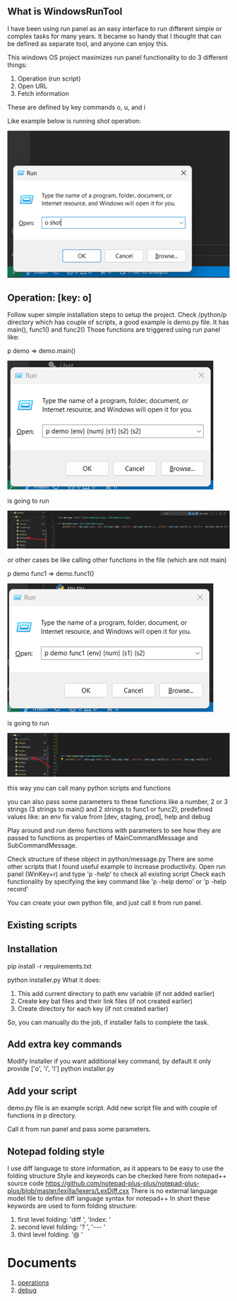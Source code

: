 ## What is WindowsRunTool
I have been using run panel as an easy interface to run different simple or complex tasks for many years.
It became so handy that I thought that can be defined as separate tool, and anyone can enjoy this.

This windows OS project maximizes run panel functionality to do 3 different things:
1. Operation (run script)
2. Open URL
3. Fetch information

These are defined by key commands o, u, and i

Like example below is running shot operation:

![Alt text](images/run_panel.png)

## Operation: [key: o]

Follow super simple installation steps to setup the project.
Check /python/p directory which has couple of scripts, a good example is demo.py file.
It has main(), func1() and func2()
Those functions are triggered using run panel like:

p demo => demo.main()

![Alt text](images/demo_main.png)

is going to run


![Alt text](images/demo_main_code.png)

or other cases be like calling other functions in the file (which are not main)

p demo func1 => demo.func1()

![Alt text](images/demo_func1.png)

is going to run


![Alt text](images/demo_func1_code.png)

this way you can call many python scripts and functions

you can also pass some parameters to these functions like 
a number, 2 or 3 strings (3 strings to main() and 2 strings to func1 or func2), predefined values like:
an env fix value from [dev, staging, prod], help and debug

Play around and run demo functions with parameters to see how they are passed to functions as properties of MainCommandMessage and SubCommandMessage.

Check structure of these object in python/message.py
There are some other scripts that I found useful example to increase productivity.
Open run panel (WinKey+r) and type 'p -help' to check all existing script
Check each functionality by specifying the key command like 'p -help demo' or 'p -help record'

You can create your own python file, and just call it from run panel.

## Existing scripts

## Installation
pip install -r requirements.txt 

python installer.py
What it does:
1. This add current directory to path env variable (if not added earlier)
2. Create key bat files and their link files (if not created earlier)
3. Create directory for each key (if not created earlier)

So, you can manually do the job, if installer fails to complete the task.

## Add extra key commands
Modify Installer if you want additional key command, by default it only provide ['o', 'i', 'l']
python installer.py


## Add your script
demo.py file is an example script. Add new script file and with couple of functions in p directory.

Call it from run panel and pass some parameters.

## Notepad folding style
I use diff language to store information, as it appears to be easy to use the folding structure
Style and keywords can be checked here from notepad++ source code
https://github.com/notepad-plus-plus/notepad-plus-plus/blob/master/lexilla/lexers/LexDiff.cxx
There is no external language model file to define diff language syntax for notepad++
In short these keywords are used to form folding structure:
1. first level folding: 'diff ', 'Index: '
2. second level folding: '? ', '--- '
3. third level folding: '@ '

# Documents
1. [operations](docs/OPERATIONS.md)
1. [debug](docs/DEBUG.md) 


